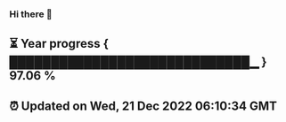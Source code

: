 ### Hi there 👋
⏳ Year progress { █████████████████████████████▁ } 97.06 %
---
⏰ Updated on Wed, 21 Dec 2022 06:10:34 GMT
---
